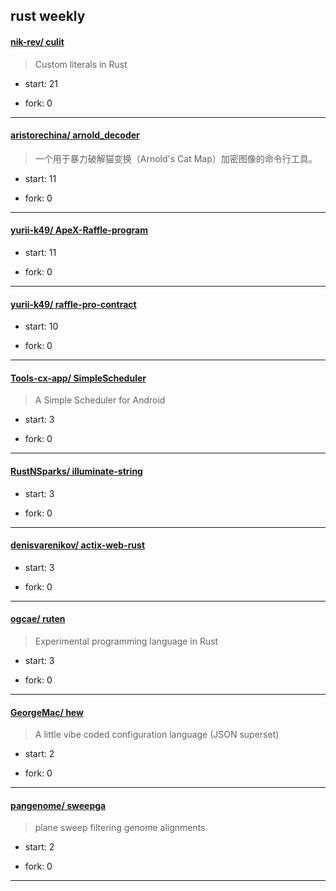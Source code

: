 ## rust weekly

#### [nik-rev/ culit](https://github.com/nik-rev/culit)
>  Custom literals in Rust
+ start: 21
+ fork: 0
---
#### [aristorechina/ arnold_decoder](https://github.com/aristorechina/arnold_decoder)
>  一个用于暴力破解猫变换（Arnold's Cat Map）加密图像的命令行工具。
+ start: 11
+ fork: 0
---
#### [yurii-k49/ ApeX-Raffle-program](https://github.com/yurii-k49/ApeX-Raffle-program)
>  
+ start: 11
+ fork: 0
---
#### [yurii-k49/ raffle-pro-contract](https://github.com/yurii-k49/raffle-pro-contract)
>  
+ start: 10
+ fork: 0
---
#### [Tools-cx-app/ SimpleScheduler](https://github.com/Tools-cx-app/SimpleScheduler)
>  A Simple Scheduler for Android
+ start: 3
+ fork: 0
---
#### [RustNSparks/ illuminate-string](https://github.com/RustNSparks/illuminate-string)
>  
+ start: 3
+ fork: 0
---
#### [denisvarenikov/ actix-web-rust](https://github.com/denisvarenikov/actix-web-rust)
>  
+ start: 3
+ fork: 0
---
#### [ogcae/ ruten](https://github.com/ogcae/ruten)
>  Experimental programming language in Rust
+ start: 3
+ fork: 0
---
#### [GeorgeMac/ hew](https://github.com/GeorgeMac/hew)
>  A little vibe coded configuration language (JSON superset)
+ start: 2
+ fork: 0
---
#### [pangenome/ sweepga](https://github.com/pangenome/sweepga)
>  plane sweep filtering genome alignments
+ start: 2
+ fork: 0
---